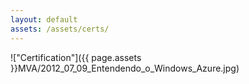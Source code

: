 ```yaml
---
layout: default
assets: /assets/certs/
---
```

!["Certification"]({{ page.assets }}MVA/2012_07_09_Entendendo_o_Windows_Azure.jpg)
